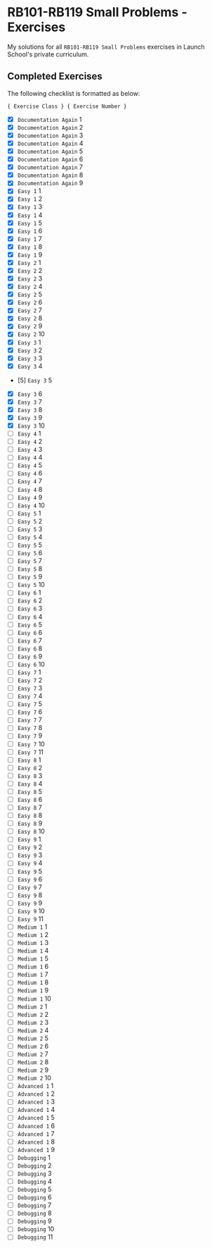 # RB101-RB119 Small Problems - Exercises

My solutions for all `RB101-RB119 Small Problems` exercises in Launch School's private curriculum.

## Completed Exercises

The following checklist is formatted as below:

```
{ Exercise Class } { Exercise Number }
```

- [x] `Documentation Again` 1
- [x] `Documentation Again` 2
- [x] `Documentation Again` 3
- [x] `Documentation Again` 4
- [x] `Documentation Again` 5
- [x] `Documentation Again` 6
- [x] `Documentation Again` 7
- [x] `Documentation Again` 8
- [x] `Documentation Again` 9
- [x] `Easy 1` 1
- [x] `Easy 1` 2
- [x] `Easy 1` 3
- [x] `Easy 1` 4
- [x] `Easy 1` 5
- [x] `Easy 1` 6
- [x] `Easy 1` 7
- [x] `Easy 1` 8
- [x] `Easy 1` 9
- [x] `Easy 2` 1
- [x] `Easy 2` 2
- [x] `Easy 2` 3
- [x] `Easy 2` 4
- [x] `Easy 2` 5
- [x] `Easy 2` 6
- [x] `Easy 2` 7
- [x] `Easy 2` 8
- [x] `Easy 2` 9
- [x] `Easy 2` 10
- [x] `Easy 3` 1
- [x] `Easy 3` 2
- [x] `Easy 3` 3
- [x] `Easy 3` 4
- [5] `Easy 3` 5
- [x] `Easy 3` 6
- [x] `Easy 3` 7
- [x] `Easy 3` 8
- [x] `Easy 3` 9
- [x] `Easy 3` 10
- [ ] `Easy 4` 1
- [ ] `Easy 4` 2
- [ ] `Easy 4` 3
- [ ] `Easy 4` 4
- [ ] `Easy 4` 5
- [ ] `Easy 4` 6
- [ ] `Easy 4` 7
- [ ] `Easy 4` 8
- [ ] `Easy 4` 9
- [ ] `Easy 4` 10
- [ ] `Easy 5` 1
- [ ] `Easy 5` 2
- [ ] `Easy 5` 3
- [ ] `Easy 5` 4
- [ ] `Easy 5` 5
- [ ] `Easy 5` 6
- [ ] `Easy 5` 7
- [ ] `Easy 5` 8
- [ ] `Easy 5` 9
- [ ] `Easy 5` 10
- [ ] `Easy 6` 1
- [ ] `Easy 6` 2
- [ ] `Easy 6` 3
- [ ] `Easy 6` 4
- [ ] `Easy 6` 5
- [ ] `Easy 6` 6
- [ ] `Easy 6` 7
- [ ] `Easy 6` 8
- [ ] `Easy 6` 9
- [ ] `Easy 6` 10
- [ ] `Easy 7` 1
- [ ] `Easy 7` 2
- [ ] `Easy 7` 3
- [ ] `Easy 7` 4
- [ ] `Easy 7` 5
- [ ] `Easy 7` 6
- [ ] `Easy 7` 7
- [ ] `Easy 7` 8
- [ ] `Easy 7` 9
- [ ] `Easy 7` 10
- [ ] `Easy 7` 11
- [ ] `Easy 8` 1
- [ ] `Easy 8` 2
- [ ] `Easy 8` 3
- [ ] `Easy 8` 4
- [ ] `Easy 8` 5
- [ ] `Easy 8` 6
- [ ] `Easy 8` 7
- [ ] `Easy 8` 8
- [ ] `Easy 8` 9
- [ ] `Easy 8` 10
- [ ] `Easy 9` 1
- [ ] `Easy 9` 2
- [ ] `Easy 9` 3
- [ ] `Easy 9` 4
- [ ] `Easy 9` 5
- [ ] `Easy 9` 6
- [ ] `Easy 9` 7
- [ ] `Easy 9` 8
- [ ] `Easy 9` 9
- [ ] `Easy 9` 10
- [ ] `Easy 9` 11
- [ ] `Medium 1` 1
- [ ] `Medium 1` 2
- [ ] `Medium 1` 3
- [ ] `Medium 1` 4
- [ ] `Medium 1` 5
- [ ] `Medium 1` 6
- [ ] `Medium 1` 7
- [ ] `Medium 1` 8
- [ ] `Medium 1` 9
- [ ] `Medium 1` 10
- [ ] `Medium 2` 1
- [ ] `Medium 2` 2
- [ ] `Medium 2` 3
- [ ] `Medium 2` 4
- [ ] `Medium 2` 5
- [ ] `Medium 2` 6
- [ ] `Medium 2` 7
- [ ] `Medium 2` 8
- [ ] `Medium 2` 9
- [ ] `Medium 2` 10
- [ ] `Advanced 1` 1
- [ ] `Advanced 1` 2
- [ ] `Advanced 1` 3
- [ ] `Advanced 1` 4
- [ ] `Advanced 1` 5
- [ ] `Advanced 1` 6
- [ ] `Advanced 1` 7
- [ ] `Advanced 1` 8
- [ ] `Advanced 1` 9
- [ ] `Debugging` 1
- [ ] `Debugging` 2
- [ ] `Debugging` 3
- [ ] `Debugging` 4
- [ ] `Debugging` 5
- [ ] `Debugging` 6
- [ ] `Debugging` 7
- [ ] `Debugging` 8
- [ ] `Debugging` 9
- [ ] `Debugging` 10
- [ ] `Debugging` 11
